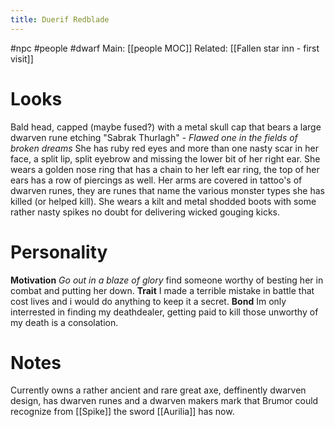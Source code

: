 ---title: Duerif Redblade---
#npc #people #dwarf 
Main: [[people MOC]]
Related: [[Fallen star inn - first visit]]

# Looks
Bald head, capped (maybe fused?) with a metal skull cap that bears a large dwarven rune etching "Sabrak Thurlagh" - *Flawed one in the fields of broken dreams*
She has ruby red eyes and more than one nasty scar in her face, a split lip, split eyebrow and missing the lower bit of her right ear.
She wears a golden nose ring that has a chain to her left ear ring, the top of her ears has a row of piercings as well.
Her arms are covered in tattoo's of dwarven runes, they are runes that name the various monster types she has killed (or helped kill).
She wears a kilt and metal shodded boots with some rather nasty spikes no doubt for delivering wicked gouging kicks.

# Personality
**Motivation** *Go out in a blaze of glory* find someone worthy of besting her in combat and putting her down.
**Trait** I made a terrible mistake in battle that cost lives and i would do anything to keep it a secret.
**Bond** Im only interrested in finding my deathdealer, getting paid to kill those unworthy of my death is a consolation.

# Notes
Currently owns a rather ancient and rare great axe, deffinently dwarven design, has dwarven runes and a dwarven makers mark that Brumor could recognize from [[Spike]] the sword [[Aurilia]] has now.
